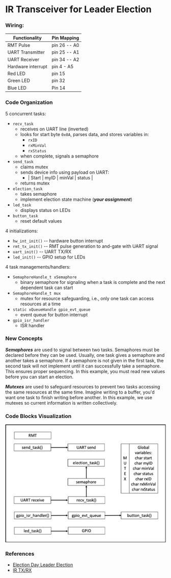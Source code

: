 # IR Transceiver for Leader Election 

### Wiring:

Functionality      | Pin Mapping
------------       | -------------
RMT Pulse          | pin 26 -- A0
UART Transmitter   | pin 25 -- A1
UART Receiver      | pin 34 -- A2
Hardware interrupt | pin 4 - A5
Red LED            | pin 15
Green LED          | pin 32
Blue LED           | Pin 14

### Code Organization

5 concurrent tasks:
* `recv_task`
  - receives on UART line (inverted)
  - looks for start byte `0x0A`, parses data, and stores variables in:
    + `rxID`
    + `rxMinVal`
    + `rxStatus`
  - when complete, signals a semaphore
* `send_task`
  - claims mutex
  - sends device info using payload on UART:
    + | Start | myID | minVal | status |
  - returns mutex
* `election_task`
  - takes semaphore
  - implement election state machine (***your assignment***)
* `led_task`
  - displays status on LEDs
* `button_task`
  - reset default values

4 initializations:
* `hw_int_init()` -- hardware button interrupt
* `rmt_tx_init()` -- RMT pulse generation to and-gate with UART signal
* `uart_init()` -- UART TX/RX
* `led_init()` -- GPIO setup for LEDs

4 task managements/handlers:
* `SemaphoreHandle_t xSemaphore`
  - binary semaphore for signaling when a task is complete and the next dependent task can start
* `SemaphoreHandle_t mux`
  - mutex for resource safeguarding, i.e., only one task can access resources at a time
* `static xQueueHandle gpio_evt_queue`
  - event queue for button interrupt
* `gpio_isr_handler`
  - ISR handler

### New Concepts

***Semaphores*** are used to signal between two tasks. Semaphores must be declared before they can be used. Usually, one task gives a semaphore and another takes a semaphore. If a semaphore is not given in the first task, the second task will not implement until it can successfully take a semaphore. This ensures proper sequencing. In this example, you must read new values before you can start an election.

***Mutexes*** are used to safeguard resources to prevent two tasks accessing the same resources at the same time. Imagine writing to a buffer, you'd want one task to finish writing before another. In this example, we use mutexes so current information is written collectively.

### Code Blocks Visualization

![Code Blocks](./ir-election.png)


### References
- [Election Day Leader Election](http://whizzer.bu.edu/individual-assignments/5-cyberphysical/special-election-day)
- [IR TX/RX](http://whizzer.bu.edu/individual-assignments/3-sensor-actuator/ir-escape-room)
